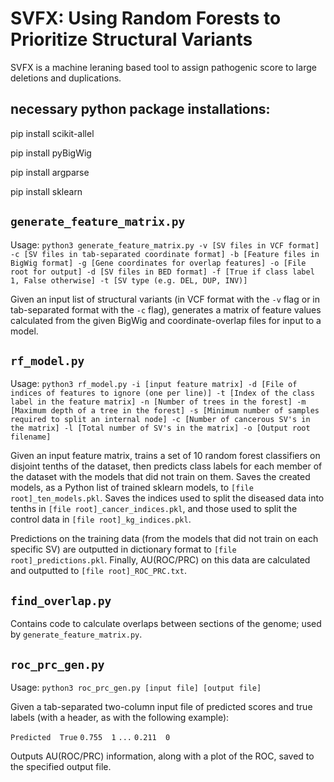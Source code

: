 # SVFX: Using Random Forests to Prioritize Structural Variants

SVFX is a machine leraning based tool to assign pathogenic score to large deletions and duplications.

## necessary python package installations:
pip install scikit-allel

pip install pyBigWig

pip install argparse

pip install sklearn

## `generate_feature_matrix.py`

Usage: `python3 generate_feature_matrix.py -v [SV files in VCF format] -c [SV files in tab-separated coordinate format] -b [Feature files in BigWig format] -g [Gene coordinates for overlap features] -o [File root for output] -d [SV files in BED format] -f [True if class label 1, False otherwise] -t [SV type (e.g. DEL, DUP, INV)]`

Given an input list of structural variants (in VCF format with the `-v` flag or in tab-separated format with the `-c` flag), generates a matrix of feature values calculated from the given BigWig and coordinate-overlap files for input to a model.

## `rf_model.py`

Usage: `python3 rf_model.py -i [input feature matrix] -d [File of indices of features to ignore (one per line)] -t [Index of the class label in the feature matrix] -n [Number of trees in the forest] -m [Maximum depth of a tree in the forest] -s [Minimum number of samples required to split an internal node] -c [Number of cancerous SV's in the matrix] -l [Total number of SV's in the matrix] -o [Output root filename]`

Given an input feature matrix, trains a set of 10 random forest classifiers on disjoint tenths of the dataset, then predicts class labels for each member of the dataset with the models that did not train on them. Saves the created models, as a Python list of trained sklearn models, to `[file root]_ten_models.pkl`. Saves the indices used to split the diseased data into tenths in `[file root]_cancer_indices.pkl`, and those used to split the control data in `[file root]_kg_indices.pkl`.
 
 Predictions on the training data (from the models that did not train on each specific SV) are outputted in dictionary format to `[file root]_predictions.pkl`. Finally, AU(ROC/PRC) on this data are calculated 
 and outputted to `[file root]_ROC_PRC.txt`.

## `find_overlap.py`

Contains code to calculate overlaps between sections of the genome; used by `generate_feature_matrix.py`.

## `roc_prc_gen.py`

Usage: `python3 roc_prc_gen.py [input file] [output file]`

Given a tab-separated two-column input file of predicted scores and true labels (with a header, as with the following example):

`Predicted	True`
`0.755	1`
`...`
`0.211	0`

Outputs AU(ROC/PRC) information, along with a plot of the ROC, saved to the specified output file.
